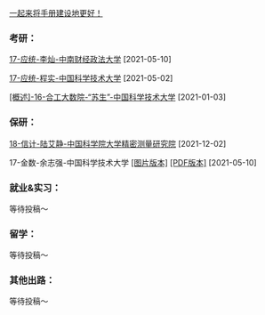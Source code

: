 [一起来将手册建设地更好！](Preface/fenxiang.md)

### 考研：

[17-应统-李灿-中南财经政法大学](升学就业/数学科学学院/17-应统-李灿.md) [2021-05-10]

[17-应统-程实-中国科学技术大学](升学就业/数学科学学院/17-应统-程实.md) [2021-05-02]

[[概述]-16-合工大数院-“苏生”-中国科学技术大学](升学就业/数学科学学院/16-数学-苏生.md) [2021-01-03]

### 保研：

[18-信计-陆艾静-中国科学院大学精密测量研究院](升学就业/数学科学学院/18-信计-陆艾静.md) [2021-12-02]

17-金数-余志强-中国科学技术大学 [[图片版本]](升学就业/数学科学学院/17-金数-余志强.md) [[PDF版本]](https://ahuer-leaplap.github.io/Impart-Inherit/升学就业/数学科学学院/17-金数-余志强.pdf)  [2021-05-10]

### 就业&实习：

等待投稿～

### 留学：

等待投稿～

### 其他出路：

等待投稿～